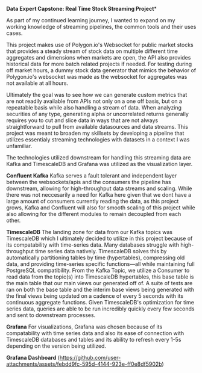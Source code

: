 **Data Expert Capstone: Real Time Stock Streaming Project***

As part of my continued learning journey, I wanted to expand on my working knowledge of streaming pipelines, the common tools and their uses cases. 

This project makes use of Polygon.io's Websocket for public market stocks that provides a steady stream of stock data on multiple different time aggregates and dimensions when markets are open, the API also provides historical data for more batch related projects if needed. For testing during off market hours, a dummy stock data generator that mimics the behavior of Polygon.io's websocket was made as the websocket for aggregates was not available at all hours.

Ultimately the goal was to see how we can generate custom metrics that are not readily available from APIs not only on a one off basis, but on a repeatable basis while also handling a stream of data. When analyzing securities of any type, generating alpha or uncorrelated returns generally requires you to cut and slice data in ways that are not always straightforward to pull from available datasources and data streams. This project was meant to broaden my skillsets by developing a pipeline that utilizes essentialy streaming technologies with datasets in a context I was unfamiliar.

The technologies utilized downstream for handling this streaming data are Kafka and TimescaleDB and Grafana was utilized as the visualization layer. 

**Confluent Kafka**
Kafka serves a fault tolerant and independent layer between the websockets/apis and the consumers the pipeline has downstream, allowing for high-throughput data streams and scaling. While there was not neccesarily a need for Kafka here given that we dont have a large amount of consumers currently reading the data, as this project grows, Kafka and Confluent will also for smooth scaling of this project while also allowing for the different modules to remain decoupled from each other. 


**TimescaleDB**
The landing zone for data from our Kafka topics was TimescaleDB which I ultimately decided to utilize in this project because of its compatability with time-series data. Many databases struggle with high-throughput time series data natively. TimescaleDB solves this by automatically partitioning tables by time (hypertables), compressing old data, and providing time-series specific functions—all while maintaining full PostgreSQL compatibility. From the Kafka Topic, we utilize a Consumer to read data from the topic(s) into TimescaleDB hypertables, this base table is the main table that our main views our generated off of.  A suite of tests are ran on both the base table and the interim base views being generated with the final views being updated on a cadence of every 5 seconds with its continuous aggregate functions. Given TimescaleDB's optimization for time series data, queries are able to be run incredibly quickly every few seconds and sent to downstream processes. 

**Grafana**
For visualizations, Grafana was chosen because of its compatability with time series data and also its ease of connection with TimescaleDB databases and tables and its ability to refresh every 1-5s depending on the version being utilized. 



**Grafana Dashboard**
(https://github.com/user-attachments/assets/febdd9fc-595d-4144-923e-ff0e8df5902b)

